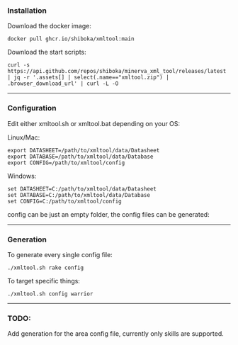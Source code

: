 
### Installation

Download the docker image:

```
docker pull ghcr.io/shiboka/xmltool:main
```

Download the start scripts:

```
curl -s https://api.github.com/repos/shiboka/minerva_xml_tool/releases/latest | jq -r '.assets[] | select(.name=="xmltool.zip") | .browser_download_url' | curl -L -O
```

---

### Configuration

Edit either xmltool.sh or xmltool.bat depending on your OS:

Linux/Mac:
```
export DATASHEET=/path/to/xmltool/data/Datasheet
export DATABASE=/path/to/xmltool/data/Database
export CONFIG=/path/to/xmltool/config
```

Windows:
```
set DATASHEET=C:/path/to/xmltool/data/Datasheet
set DATABASE=C:/path/to/xmltool/data/Database
set CONFIG=C:/path/to/xmltool/config
```



config can be just an empty folder, the config files can be generated:

---

### Generation

To generate every single config file:

```
./xmltool.sh rake config
```

To target specific things:

```
./xmltool.sh config warrior
```

---

### TODO:

Add generation for the area config file, currently only skills are supported.